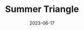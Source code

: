 ---
title: "Summer Triangle"
cc-type: asterism
date: 2023-06-17
hashtag: "summer-triangle"
stars:
  - Altair
  - Denab
  - Vega
tags:
  - Summer
  - Triangle
  - Asterism
  - Astronomy
---